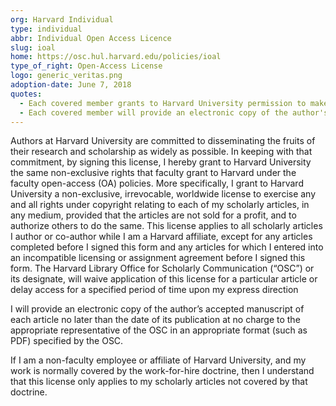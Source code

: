 ```yaml
---
org: Harvard Individual
type: individual
abbr: Individual Open Access Licence
slug: ioal
home: https://osc.hul.harvard.edu/policies/ioal
type_of_right: Open-Access License
logo: generic_veritas.png
adoption-date: June 7, 2018
quotes:
  - Each covered member grants to Harvard University permission to make available his or her scholarly articles whose subject relates to the purview of research at the Berkman Center, and to exercise the copyright in those articles.
  - Each covered member will provide an electronic copy of the author's final version of each article no later than the date of its publication.
---
```


Authors at Harvard University are committed to disseminating the fruits of their research and scholarship as widely as possible. In keeping with that commitment, by signing this license, I hereby grant to Harvard University the same non-exclusive rights that faculty grant to Harvard under the faculty open-access (OA) policies. More specifically, I grant to Harvard University a non-exclusive, irrevocable, worldwide license to exercise any and all rights under copyright relating to each of my scholarly articles, in any medium, provided that the articles are not sold for a profit, and to authorize others to do the same.  This license applies to all scholarly articles I author or co-author while I am a Harvard affiliate, except for any articles completed before I signed this form and any articles for which I entered into an incompatible licensing or assignment agreement before I signed this form. The Harvard Library Office for Scholarly Communication (“OSC”) or its designate, will waive application of this license for a particular article or delay access for a specified period of time upon my express direction

I will provide an electronic copy of the author’s accepted manuscript of each article no later than the date of its publication at no charge to the appropriate representative of the OSC in an appropriate format (such as PDF) specified by the OSC.

If I am a non-faculty employee or affiliate of Harvard University, and my work is normally covered by the work-for-hire doctrine, then I understand that this license only applies to my scholarly articles not covered by that doctrine.
